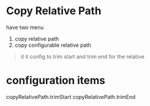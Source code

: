 # Copy Relative Path
have two menu

1. copy relative path
2. copy configurable relative path
> it it config to trim start and trim end for the relative

# configuration items
copyRelativePath.trimStart
copyRelativePath.trimEnd
